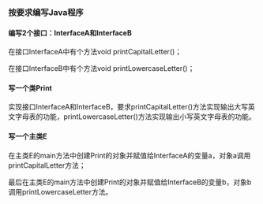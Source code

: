 ### 按要求编写Java程序
#### 编写2个接口：InterfaceA和InterfaceB
在接口InterfaceA中有个方法void printCapitalLetter()；

在接口InterfaceB中有个方法void printLowercaseLetter()；
#### 写一个类Print
实现接口InterfaceA和InterfaceB，要求printCapitalLetter()方法实现输出大写英文字母表的功能，printLowercaseLetter()方法实现输出小写英文字母表的功能。
#### 写一个主类E
在主类E的main方法中创建Print的对象并赋值给InterfaceA的变量a，对象a调用printCapitalLetter方法；

最后在主类E的main方法中创建Print的对象并赋值给InterfaceB的变量b，对象b调用printLowercaseLetter方法。
